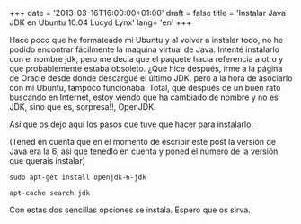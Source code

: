 +++
date = '2013-03-16T16:00:00+01:00'
draft = false
title = 'Instalar Java JDK en Ubuntu 10.04 Lucyd Lynx'
lang=  'en'
+++

Hace poco que he formateado mi Ubuntu y al volver a instalar todo, no he podido encontrar fácilmente la maquina virtual de Java. Intenté instalarlo con el nombre jdk, pero me decía que el paquete hacia referencia a otro y que probablemente estaba obsoleto. ¿Que hice después, irme a la página de Oracle desde donde descargué el último JDK, pero a la hora de asociarlo con mi Ubuntu, tampoco funcionaba. Total, que después de un buen rato buscando en Internet, estoy viendo que ha cambiado de nombre y no es JDK, sino que es,  sorpresa!!, OpenJDK.

Así que os dejo aquí los pasos que tuve que hacer para instalarlo:

(Tened en cuenta que en el momento de escribir este post la versión de Java era la 6, asi que tenedlo en cuenta y poned el número de la versión que querais instalar)

```sudo apt-get install openjdk-6-jdk```

```apt-cache search jdk```

Con estas dos sencillas opciones se instala. Espero que os sirva.